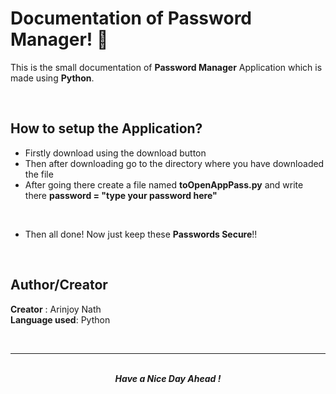 # Documentation of **Password Manager**! 🔑

This is the small documentation of **Password Manager** Application which is made using **Python**.

<br />

## How to setup the Application?

- Firstly download using the download button
- Then after downloading go to the directory where you have downloaded the file
- After going there create a file named **toOpenAppPass.py** and write there **password = "type your password here"**
<br />

- Then all done! Now just keep these **Passwords Secure**!!

<br />

## Author/Creator

**Creator** : Arinjoy Nath <br />
**Language used**: Python

<br />
<hr>
<br />

<div align=center>
    <b><i>Have a Nice Day Ahead !<i><b>
<div>
